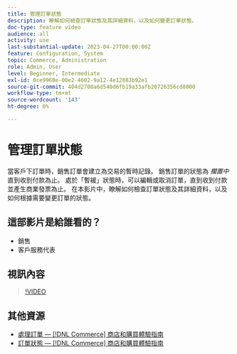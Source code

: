 ```yaml
---
title: 管理訂單狀態
description: 瞭解如何檢查訂單狀態及其詳細資料，以及如何變更訂單狀態。
doc-type: feature video
audience: all
activity: use
last-substantial-update: 2023-04-27T00:00:00Z
feature: Configuration, System
topic: Commerce, Administration
role: Admin, User
level: Beginner, Intermediate
exl-id: 0ce9960e-00e2-4602-9a12-4e12883b92e1
source-git-commit: 404d2708a6d540d6fb19a33afb20726356cd8000
workflow-type: tm+mt
source-wordcount: '143'
ht-degree: 0%

---
```


# 管理訂單狀態

當客戶下訂單時，銷售訂單會建立為交易的暫時記錄。 銷售訂單的狀態為 _擱置中_ 直到收到付款為止。 處於「暫緩」狀態時，可以編輯或取消訂單，直到收到付款並產生商業發票為止。 在本影片中，瞭解如何檢查訂單狀態及其詳細資料，以及如何根據需要變更訂單的狀態。

## 這部影片是給誰看的？

- 銷售
- 客戶服務代表

## 視訊內容

>[!VIDEO](https://video.tv.adobe.com/v/343935?quality=12&learn=on)

## 其他資源

- [處理訂單 —  [!DNL Commerce] 商店和購買體驗指南](https://experienceleague.adobe.com/docs/commerce-admin/stores-sales/order-management/orders/order-processing.html#process-an-order)
- [訂單狀態 —  [!DNL Commerce] 商店和購買體驗指南](https://experienceleague.adobe.com/docs/commerce-admin/stores-sales/order-management/orders/order-status.html)
